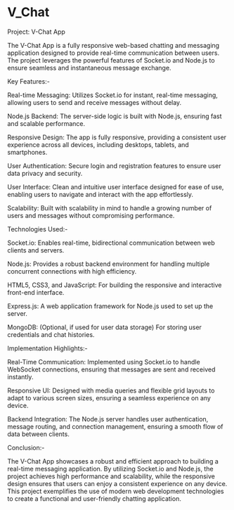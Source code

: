 # V_Chat



Project: V-Chat App


The V-Chat App is a fully responsive web-based chatting and messaging application designed to provide real-time communication between users. The project leverages the powerful features of Socket.io and Node.js to ensure seamless and instantaneous message exchange.



Key Features:-

Real-time Messaging: Utilizes Socket.io for instant, real-time messaging, allowing users to send and receive messages without delay.

Node.js Backend: The server-side logic is built with Node.js, ensuring fast and scalable performance.

Responsive Design: The app is fully responsive, providing a consistent user experience across all devices, including desktops, tablets, and smartphones.

User Authentication: Secure login and registration features to ensure user data privacy and security.

User Interface: Clean and intuitive user interface designed for ease of use, enabling users to navigate and interact with the app effortlessly.

Scalability: Built with scalability in mind to handle a growing number of users and messages without compromising performance.




Technologies Used:-

Socket.io: Enables real-time, bidirectional communication between web clients and servers.

Node.js: Provides a robust backend environment for handling multiple concurrent connections with high efficiency.

HTML5, CSS3, and JavaScript: For building the responsive and interactive front-end interface.

Express.js: A web application framework for Node.js used to set up the server.

MongoDB: (Optional, if used for user data storage) For storing user credentials and chat histories.



Implementation Highlights:-

Real-Time Communication: Implemented using Socket.io to handle WebSocket connections, ensuring that messages are sent and received instantly.

Responsive UI: Designed with media queries and flexible grid layouts to adapt to various screen sizes, ensuring a seamless experience on any device.

Backend Integration: The Node.js server handles user authentication, message routing, and connection management, ensuring a smooth flow of data between clients.



Conclusion:-

The V-Chat App showcases a robust and efficient approach to building a real-time messaging application. By utilizing Socket.io and Node.js, the project achieves high performance and scalability, while the responsive design ensures that users can enjoy a consistent experience on any device. This project exemplifies the use of modern web development technologies to create a functional and user-friendly chatting application.
